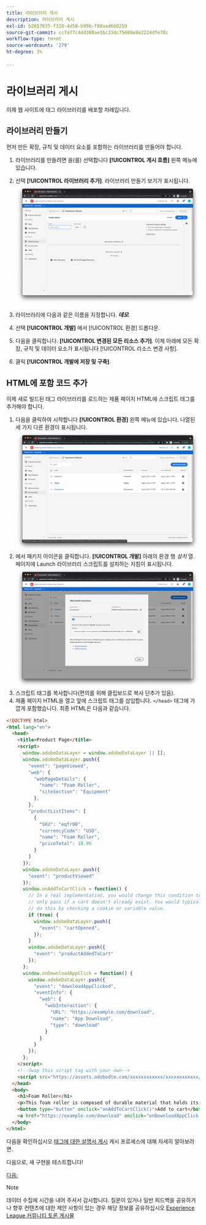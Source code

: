 ```yaml
---
title: 라이브러리 게시
description: 라이브러리 게시
exl-id: b2657835-f320-4d58-b99b-f88aad660259
source-git-commit: cc7a77c4dd380ae1bc23dc75608e8e2224dfe78c
workflow-type: tm+mt
source-wordcount: '279'
ht-degree: 3%

---
```


# 라이브러리 게시

이제 웹 사이트에 태그 라이브러리를 배포할 차례입니다.

## 라이브러리 만들기

먼저 만든 확장, 규칙 및 데이터 요소를 포함하는 라이브러리를 만들어야 합니다.

1. 라이브러리를 만들려면 을(를) 선택합니다 **[!UICONTROL 게시 흐름]** 왼쪽 메뉴에 있습니다.
1. 선택 **[!UICONTROL 라이브러리 추가]**. 라이브러리 만들기 보기가 표시됩니다.
   ![태그 라이브러리 만들기](../assets/tags-library-creation.png)

1. 라이브러리에 다음과 같은 이름을 지정합니다. **_데모_**.
1. 선택 **[!UICONTROL 개발]** 에서 [!UICONTROL 환경] 드롭다운.
1. 다음을 클릭합니다. **[!UICONTROL 변경된 모든 리소스 추가]**.
이제 아래에 모든 확장, 규칙 및 데이터 요소가 표시됩니다 [!UICONTROL 리소스 변경 사항].
1. 클릭 **[!UICONTROL 개발에 저장 및 구축]**.

## HTML에 포함 코드 추가

이제 새로 빌드된 태그 라이브러리를 로드하는 제품 페이지 HTML에 스크립트 태그를 추가해야 합니다.

1. 다음을 클릭하여 시작합니다 **[!UICONTROL 환경]** 왼쪽 메뉴에 있습니다. 나열된 세 가지 다른 환경이 표시됩니다.
   ![태그 환경](../assets/tags-environments.png)
1. 에서 패키지 아이콘을 클릭합니다. **[!UICONTROL 개발]** 아래의 환경 행 _설치_ 열. 페이지에 Launch 라이브러리 스크립트를 설치하는 지침이 표시됩니다.
   ![태그 설치 지침](../assets/tags-installation-instructions.png)
1. 스크립트 태그를 복사합니다(편의를 위해 클립보드로 복사 단추가 있음).
1. 제품 페이지 HTML을 열고 앞에 스크립트 태그를 삽입합니다. `</head>` 태그에 가깝게 포함했습니다. 최종 HTML은 다음과 같습니다.

```html
<!DOCTYPE html>
<html lang="en">
  <head>
    <title>Product Page</title>
    <script>
      window.adobeDataLayer = window.adobeDataLayer || [];
      window.adobeDataLayer.push({
        "event": "pageViewed",
        "web": {
          "webPageDetails": {
            "name": "Foam Roller",
            "siteSection": "Equipment"
          },
        },
        "productListItems": [
          {
            "SKU": "eqfr08",
            "currencyCode": "USD",
            "name": "Foam Roller",
            "priceTotal": 18.95
          }
        ]
      });
      window.adobeDataLayer.push({
        "event": "productViewed"
      });
      window.onAddToCartClick = function() {
        // In a real implementation, you would change this condition to 
        // only pass if a cart doesn't already exist. You would typically 
        // do this by checking a cookie or variable value.
        if (true) {
          window.adobeDataLayer.push({
            "event": "cartOpened",
          });
        }
        window.adobeDataLayer.push({
          "event": "productAddedToCart"
        });
      };
      window.onDownloadAppClick = function() {
        window.adobeDataLayer.push({
          "event": "downloadAppClicked",
          "eventInfo": {
            "web": {
              "webInteraction": {
                "URL": "https://example.com/download",
                "name": "App Download",
                "type": "download"
              }
            }
          }
        });
      };
    </script>
    <!--Swap this script tag with your own-->
    <script src="https://assets.adobedtm.com/xxxxxxxxxxxx/xxxxxxxxxxxx/launch-xxxxxxxxxxxx-development.min.js" async></script>
  </head>
  <body>
    <h1>Foam Roller</h1>
    <p>This foam roller is composed of durable material that holds its shape and delivers deep tissue therapy. Purchase now for only $18.95!</p>
    <button type="button" onclick="onAddToCartClick()">Add to cart</button>
    <a href="https://example.com/download" onclick="onDownloadAppClick()">Download the app</a>
  </body>
</html>
```

다음을 확인하십시오 [태그에 대한 설명서 게시](https://experienceleague.adobe.com/docs/experience-platform/tags/publish/overview.html?lang=ko-KR) 게시 프로세스에 대해 자세히 알아보려면.

다음으로, 새 구현을 테스트합니다!

[다음: ](../test-the-implementation.md)

>[!NOTE]
>
>데이터 수집에 시간을 내어 주셔서 감사합니다. 질문이 있거나 일반 피드백을 공유하거나 향후 컨텐츠에 대한 제안 사항이 있는 경우 해당 정보를 공유하십시오 [Experience League 커뮤니티 토론 게시물](https://experienceleaguecommunities.adobe.com/t5/adobe-experience-platform-launch/tutorial-discussion-use-adobe-experience-platform-data/m-p/543877)
